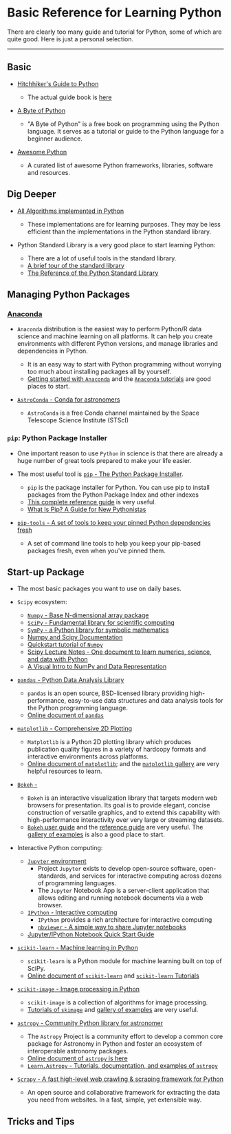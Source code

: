 # Basic Reference for Learning Python

 There are clearly too many guide and tutorial for Python, some of which are quite good. Here is just a personal selection.

----

## Basic

* [Hitchhiker's Guide to Python](https://github.com/realpython/python-guide)
    - The actual guide book is [here](docs.python-guide.org)

* [A Byte of Python](https://python.swaroopch.com/)
    - "A Byte of Python" is a free book on programming using the Python language. It serves as a tutorial or guide to the Python language for a beginner audience.

* [Awesome Python](https://github.com/vinta/awesome-python)
    - A curated list of awesome Python frameworks, libraries, software and resources.

## Dig Deeper

* [All Algorithms implemented in Python](https://github.com/TheAlgorithms/Python)
    - These implementations are for learning purposes. They may be less efficient than the implementations in the Python standard library.

* Python Standard Library is a very good place to start learning Python:
    - There are a lot of useful tools in the standard library.
    - [A brief tour of the standard library](https://docs.python.org/3/tutorial/stdlib.html#operating-system-interface)
    - [The Reference of the Python Standard Library](https://docs.python.org/3/library/)

## Managing Python Packages

### [Anaconda](https://www.anaconda.com/)

* `Anaconda` distribution is the easiest way to perform Python/R data science and machine learning on all platforms. It can help you create environments with different Python versions, and manage libraries and dependencies in Python.
    - It is an easy way to start with Python programming without worrying too much about installing packages all by yourself.
    - [Getting started with `Anaconda`](https://docs.anaconda.com/anaconda/user-guide/getting-started/) and the [`Anaconda` tutorials](https://docs.anaconda.com/anaconda/navigator/tutorials/) are good places to start.

* [`AstroConda` - Conda for astronomers](https://astroconda.readthedocs.io/en/latest/)
    - `AstroConda` is a free Conda channel maintained by the Space Telescope Science Institute (STScI) 
### `pip`: Python Package Installer

* One important reason to use `Python` in science is that there are already a huge number of great tools prepared to make your life easier.
* The most useful tool is [`pip` - The Python Package Installer](https://pip.pypa.io/en/stable/).
    - `pip` is the package installer for Python. You can use pip to install packages from the Python Package Index and other indexes
    - [This complete reference guide](https://pip.pypa.io/en/stable/reference/) is very useful.
    - [What Is Pip? A Guide for New Pythonistas](https://realpython.com/what-is-pip/)

* [`pip-tools` - A set of tools to keep your pinned Python dependencies fresh](https://github.com/jazzband/pip-tools)
    - A set of command line tools to help you keep your pip-based packages fresh, even when you've pinned them.

## Start-up Package

* The most basic packages you want to use on daily bases.

* `Scipy` ecosystem:
    * [`Numpy` - Base N-dimensional array package](https://www.numpy.org/)
    * [`SciPy` - Fundamental library for scientific computing](https://github.com/scipy/scipy/)
    * [`SymPy` - a Python library for symbolic mathematics](https://www.sympy.org/en/index.html)
    * [Numpy and Scipy Documentation](https://docs.scipy.org/doc/)
    * [Quickstart tutorial of `Numpy`](https://www.numpy.org/devdocs/user/quickstart.html)
    * [Scipy Lecture Notes - One document to learn numerics, science, and data with Python](https://scipy-lectures.org/)
    * [A Visual Intro to NumPy and Data Representation](https://jalammar.github.io/visual-numpy/)

* [`pandas` - Python Data Analysis Library](http://pandas.pydata.org/)
    - `pandas` is an open source, BSD-licensed library providing high-performance, easy-to-use data structures and data analysis tools for the Python programming language.
    - [Online document of `pandas`](http://pandas.pydata.org/pandas-docs/stable/)

* [`matplotlib` - Comprehensive 2D Plotting](https://docs.scipy.org/doc/)
    - `Matplotlib` is a Python 2D plotting library which produces publication quality figures in a variety of hardcopy formats and interactive environments across platforms.
    - [Online document of `matplotlib`](https://matplotlib.org/users/index.html); and the [`matplotlib` gallery](https://matplotlib.org/gallery/index.html) are very helpful resources to learn.

* [`Bokeh` - ](https://bokeh.pydata.org/en/latest/)
    - `Bokeh` is an interactive visualization library that targets modern web browsers for presentation. Its goal is to provide elegant, concise construction of versatile graphics, and to extend this capability with high-performance interactivity over very large or streaming datasets.
    - [`Bokeh` user guide](https://bokeh.pydata.org/en/latest/docs/user_guide.html#userguide) and the [reference guide](https://bokeh.pydata.org/en/latest/docs/reference.html#refguide) are very useful. The [gallery of examples](https://bokeh.pydata.org/en/latest/docs/gallery.html) is also a good place to start.

* Interactive Python computing:
    * [`Jupyter` environment](https://jupyter.org/)
        - Project `Jupyter` exists to develop open-source software, open-standards, and services for interactive computing across dozens of programming languages.
        - The `Jupyter` Notebook App is a server-client application that allows editing and running notebook documents via a web browser.
    * [`IPython` - Interactive computing](http://ipython.org/)
        - `IPython` provides a rich architecture for interactive computing
        - [`nbviewer` - A simple way to share Jupyter notebooks](https://nbviewer.jupyter.org/)
    * [Jupyter/IPython Notebook Quick Start Guide](https://jupyter-notebook-beginner-guide.readthedocs.io/en/latest/index.html)

* [`scikit-learn` - Machine learning in Python](https://github.com/scikit-learn/scikit-learn)
    - `scikit-learn` is a Python module for machine learning built on top of SciPy.
    - [Online document of `scikit-learn`](https://scikit-learn.org/stable/user_guide.html) and [`scikit-learn` Tutorials](https://scikit-learn.org/stable/tutorial/index.html)

* [`scikit-image` - Image processing in Python](https://scikit-image.org/)
    - `scikit-image` is a collection of algorithms for image processing. 
    - [Tutorials of `skimage`](https://github.com/scikit-image/skimage-tutorials) and [gallery of examples](https://scikit-image.org/docs/dev/auto_examples/) are very useful.

* [`astropy` - Community Python library for astronomer](https://www.astropy.org/)
    - The `Astropy` Project is a community effort to develop a common core package for Astronomy in Python and foster an ecosystem of interoperable astronomy packages.
    - [Online document of `astropy` is here](http://docs.astropy.org/en/stable/index.html)
    - [`Learn.Astropy` - Tutorials, documentation, and examples of `astropy`](http://learn.astropy.org/)

* [`Scrapy` - A fast high-level web crawling & scraping framework for Python](https://scrapy.org/)
    - An open source and collaborative framework for extracting the data you need from websites. In a fast, simple, yet extensible way.

## Tricks and Tips